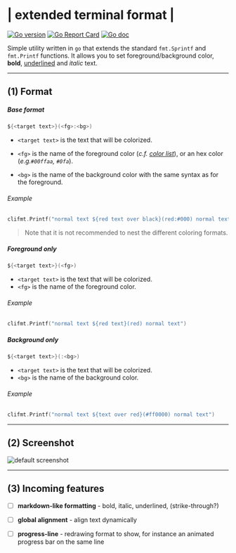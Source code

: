 # | extended terminal format |

[![Go version](https://img.shields.io/badge/go_version-1.11-blue.svg)](https://golang.org/doc/go1.11)
[![Go Report Card](https://goreportcard.com/badge/git.xdrm.io/go/clifmt)](https://goreportcard.com/report/git.xdrm.io/go/clifmt)
[![Go doc](https://godoc.org/git.xdrm.io/go/clifmt?status.svg)](https://godoc.org/git.xdrm.io/go/clifmt)


Simple utility written in `go` that extends the standard `fmt.Sprintf` and `fmt.Printf` functions. It allows you to set foreground/background color, **bold**, <u>underlined</u> and _italic_ text.



----

## (1) Format



##### Base format

```go
${<target text>}(<fg>:<bg>)
```

- `<target text>` is the text that will be colorized.

- `<fg>` is the name of the foreground color (*c.f. [color list](https://git.xdrm.io/go/clifmt/src/master/colors.go#L15)*), or an hex color (*e.g.`#00ffaa`, `#0fa`*).

- `<bg>` is the name of the background color with the same syntax as for the foreground.

  

###### Example

```go
clifmt.Printf("normal text ${red text over black}(red:#000) normal text")
```

> Note that it is not recommended to nest the different coloring formats.



##### Foreground only

```go
${<target text>}(<fg>)
```

- `<target text>` is the text that will be colorized.
- `<fg>` is the name of the foreground color.



###### Example

```go
clifmt.Printf("normal text ${red text}(red) normal text")
```


##### Background only

```go
${<target text>}(:<bg>)
```

- `<target text>` is the text that will be colorized.
- `<bg>` is the name of the background color.



###### Example

```go
clifmt.Printf("normal text ${text over red}(#ff0000) normal text")
```



----

## (2) Screenshot

![default screenshot](https://0x0.st/sCPc.png)



----

## (3) Incoming features

- [ ] **markdown-like formatting** - bold, italic, underlined, (strike-through?)
- [ ] **global alignment** - align text dynamically
- [ ] **progress-line** - redrawing format to show, for instance an animated progress bar on the same line

